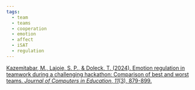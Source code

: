 ```yaml
---
tags:
  - team
  - teams
  - cooperation
  - emotion
  - affect
  - iSAT
  - regulation
---
```



[Kazemitabar, M., Lajoie, S. P., & Doleck, T. (2024). Emotion regulation in teamwork during a challenging hackathon: Comparison of best and worst teams. _Journal of Computers in Education_, _11_(3), 879-899.](https://link.springer.com/article/10.1007/s40692-023-00282-y)